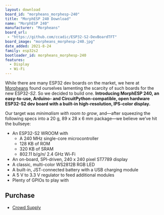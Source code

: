 ```yaml
---
layout: download
board_id: "morpheans_morphesp-240"
title: "MorphESP 240 Download"
name: "MorphESP 240"
manufacturer: "Morpheans"
board_url:
 - "https://github.com/ccadic/ESP32-S2-DevBoardTFT"
board_image: "morpheans_morphesp-240.jpg"
date_added: 2021-8-24
family: esp32s2
bootloader_id: morpheans_morphesp-240
features:
  - Display
  - Wi-Fi
---
```


While there are many ESP32 dev boards on the market, we here at [Morpheans](http://www.morpheans.com/) found ourselves lamenting the scarcity of such boards for the new ESP32-*S2*. So we decided to build one. **Introducing MorphESP 240, an easy-to-use, Arduino- and CircuitPython-compatible, open hardware ESP32-S2 dev board with a built-in high-resolution, IPS-color display.**

Our target was *minimalism with room to grow*, and—after squeezing the following specs into a 20 g, 89 x 28 x 6 mm package—we believe we’ve hit the bullseye:

- An ESP32-S2 WROOM with
  - A 240 MHz single-core microcontroller
  - 128 KB of ROM
  - 320 KB of SRAM
  - 802.11 b/g/n/ 2.4 GHz Wi-Fi
- An on-board, SPI-driven, 240 x 240 pixel ST7789 display
- A classic, multi-color WS2812B RGB LED
- A built-in, JST-connected battery with a USB charging module
- A 5 V to 3.3 V regulator to feed additional modules
- Plenty of GPIOs to play with

## Purchase

* [Crowd Supply](https://www.crowdsupply.com/morpheans/morphesp-240)
